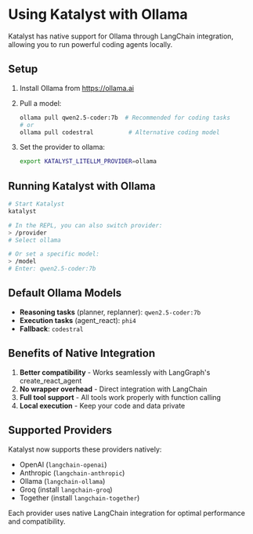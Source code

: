 # Using Katalyst with Ollama

Katalyst has native support for Ollama through LangChain integration, allowing you to run powerful coding agents locally.

## Setup

1. Install Ollama from https://ollama.ai
2. Pull a model:
   ```bash
   ollama pull qwen2.5-coder:7b  # Recommended for coding tasks
   # or
   ollama pull codestral          # Alternative coding model
   ```

3. Set the provider to ollama:
   ```bash
   export KATALYST_LITELLM_PROVIDER=ollama
   ```

## Running Katalyst with Ollama

```bash
# Start Katalyst
katalyst

# In the REPL, you can also switch provider:
> /provider
# Select ollama

# Or set a specific model:
> /model
# Enter: qwen2.5-coder:7b
```

## Default Ollama Models

- **Reasoning tasks** (planner, replanner): `qwen2.5-coder:7b`
- **Execution tasks** (agent_react): `phi4`
- **Fallback**: `codestral`

## Benefits of Native Integration

1. **Better compatibility** - Works seamlessly with LangGraph's create_react_agent
2. **No wrapper overhead** - Direct integration with LangChain
3. **Full tool support** - All tools work properly with function calling
4. **Local execution** - Keep your code and data private

## Supported Providers

Katalyst now supports these providers natively:
- OpenAI (`langchain-openai`)
- Anthropic (`langchain-anthropic`) 
- Ollama (`langchain-ollama`)
- Groq (install `langchain-groq`)
- Together (install `langchain-together`)

Each provider uses native LangChain integration for optimal performance and compatibility.
